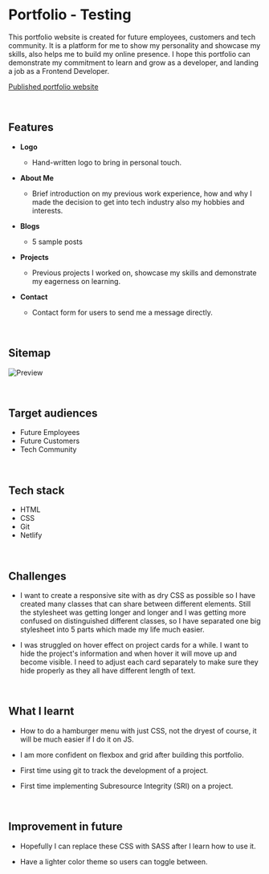 # Portfolio - Testing

This portfolio website is created for future employees, customers and tech community. It is a platform for me to show my personality and showcase my skills, also helps me to build my online presence. I hope this portfolio can demonstrate my commitment to learn and grow as a developer, and landing a job as a Frontend Developer.

[Published portfolio website](https://rhona-lam.netlify.app/)

<br />

## Features

* **Logo**
    * Hand-written logo to bring in personal touch.

* **About Me**
    * Brief introduction on my previous work experience, how and why I made the decision to get into tech industry also my hobbies and interests.

* **Blogs** 
    * 5 sample posts

* **Projects**
    * Previous projects I worked on, showcase my skills and demonstrate my eagerness on learning.

* **Contact**
    * Contact form for users to send me a message directly.

<br />

## Sitemap

![Preview](docs/sitemap.png)

<br />

## Target audiences

* Future Employees
* Future Customers
* Tech Community

<br />

## Tech stack

* HTML
* CSS
* Git
* Netlify

<br />

## Challenges

* I want to create a responsive site with as dry CSS as possible so I have created many classes that can share between different elements. Still the stylesheet was getting longer and longer and I was getting more confused on distinguished different classes, so I have separated one big stylesheet into 5 parts which made my life much easier. 

* I was struggled on hover effect on project cards for a while. I want to hide the project's information and when hover it will move up and become visible. I need to adjust each card separately to make sure they hide properly as they all have different length of text.   

<br />

## What I learnt

* How to do a hamburger menu with just CSS, not the dryest of course, it will be much easier if I do it on JS.

* I am more confident on flexbox and grid after building this portfolio.

* First time using git to track the development of a project.

* First time implementing Subresource Integrity (SRI) on a project.

<br />

## Improvement in future

* Hopefully I can replace these CSS with SASS after I learn how to use it.

* Have a lighter color theme so users can toggle between.




